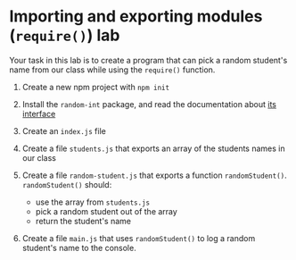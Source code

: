 # Importing and exporting modules (`require()`) lab

Your task in this lab is to create a program that can pick a random student's name
from our class while using the `require()` function.

1. Create a new npm project with `npm init`

1. Install the `random-int` package, and read the documentation about [its interface](https://www.npmjs.com/package/random-int)

1. Create an `index.js` file

1. Create a file `students.js` that exports an array of the students names in our class

1. Create a file `random-student.js` that exports a function `randomStudent()`. `randomStudent()`
 should:
    - use the array from `students.js`
    - pick a random student out of the array
    - return the student's name

1. Create a file `main.js` that uses `randomStudent()` to log a random student's name to the console.
